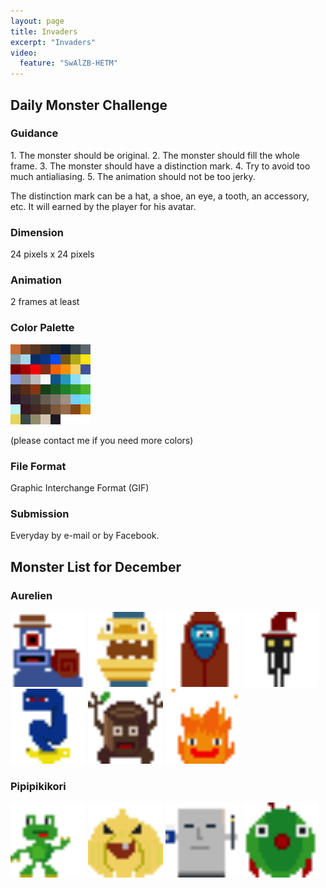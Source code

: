 ```yaml
---
layout: page
title: Invaders
excerpt: "Invaders"
video:
  feature: "SwAlZB-HETM"
---
```


<h2>Daily Monster Challenge</h2>
<h3>Guidance</h3>
1. The monster should be original.
2. The monster should fill the whole frame.
3. The monster should have a distinction mark.
4. Try to avoid too much antialiasing.
5. The animation should not be too jerky.

The distinction mark can be a hat, a shoe, an eye, a tooth, an accessory, etc.
It will earned by the player for his avatar.
<h3>Dimension</h3>
24 pixels x 24 pixels
<h3>Animation</h3>
2 frames at least
<h3>Color Palette</h3>
<img src="/images/invaders/palette.png" class="pixelated" />

(please contact me if you need more colors)
<h3>File Format</h3>
Graphic Interchange Format (GIF)
<h3>Submission</h3>
Everyday by e-mail or by Facebook.

<h2>Monster List for December</h2>
<h3>Aurelien</h3>
<img src="/images/invaders/aurelien_000.gif" class="pixelated" width="120" />
<img src="/images/invaders/aurelien_001.gif" class="pixelated" width="120" />
<img src="/images/invaders/aurelien_002.gif" class="pixelated" width="120" />
<img src="/images/invaders/aurelien_003.gif" class="pixelated" width="120" />
<img src="/images/invaders/aurelien_004.gif" class="pixelated" width="120" />
<img src="/images/invaders/aurelien_005.gif" class="pixelated" width="120" />
<img src="/images/invaders/aurelien_006.gif" class="pixelated" width="120" />

<h3>Pipipikikori</h3>
<img src="/images/invaders/pipipikikori_000.gif" class="pixelated" width="120" />
<img src="/images/invaders/pipipikikori_001.gif" class="pixelated" width="120" />
<img src="/images/invaders/pipipikikori_002.gif" class="pixelated" width="120" />
<img src="/images/invaders/pipipikikori_003.gif" class="pixelated" width="120" />
